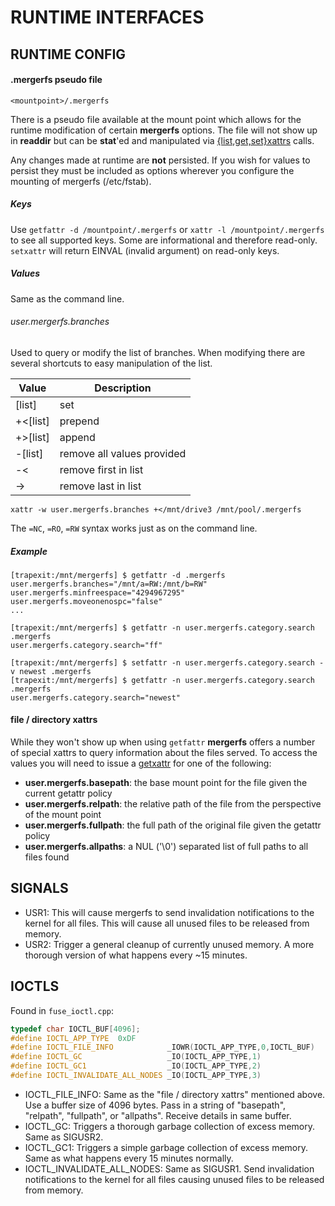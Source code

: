 # RUNTIME INTERFACES

## RUNTIME CONFIG

#### .mergerfs pseudo file

```
<mountpoint>/.mergerfs
```

There is a pseudo file available at the mount point which allows for
the runtime modification of certain **mergerfs** options. The file
will not show up in **readdir** but can be **stat**'ed and manipulated
via [{list,get,set}xattrs](http://linux.die.net/man/2/listxattr)
calls.

Any changes made at runtime are **not** persisted. If you wish for
values to persist they must be included as options wherever you
configure the mounting of mergerfs (/etc/fstab).

##### Keys

Use `getfattr -d /mountpoint/.mergerfs` or `xattr -l
/mountpoint/.mergerfs` to see all supported keys. Some are
informational and therefore read-only. `setxattr` will return EINVAL
(invalid argument) on read-only keys.

##### Values

Same as the command line.

###### user.mergerfs.branches

Used to query or modify the list of branches. When modifying there are
several shortcuts to easy manipulation of the list.

| Value    | Description                |
| -------- | -------------------------- |
| [list]   | set                        |
| +<[list] | prepend                    |
| +>[list] | append                     |
| -[list]  | remove all values provided |
| -<       | remove first in list       |
| ->       | remove last in list        |

`xattr -w user.mergerfs.branches +</mnt/drive3 /mnt/pool/.mergerfs`

The `=NC`, `=RO`, `=RW` syntax works just as on the command line.

##### Example

```
[trapexit:/mnt/mergerfs] $ getfattr -d .mergerfs
user.mergerfs.branches="/mnt/a=RW:/mnt/b=RW"
user.mergerfs.minfreespace="4294967295"
user.mergerfs.moveonenospc="false"
...

[trapexit:/mnt/mergerfs] $ getfattr -n user.mergerfs.category.search .mergerfs
user.mergerfs.category.search="ff"

[trapexit:/mnt/mergerfs] $ setfattr -n user.mergerfs.category.search -v newest .mergerfs
[trapexit:/mnt/mergerfs] $ getfattr -n user.mergerfs.category.search .mergerfs
user.mergerfs.category.search="newest"
```

#### file / directory xattrs

While they won't show up when using `getfattr` **mergerfs** offers a
number of special xattrs to query information about the files
served. To access the values you will need to issue a
[getxattr](http://linux.die.net/man/2/getxattr) for one of the
following:

- **user.mergerfs.basepath**: the base mount point for the file given the current getattr policy
- **user.mergerfs.relpath**: the relative path of the file from the perspective of the mount point
- **user.mergerfs.fullpath**: the full path of the original file given the getattr policy
- **user.mergerfs.allpaths**: a NUL ('\0') separated list of full paths to all files found

## SIGNALS

- USR1: This will cause mergerfs to send invalidation notifications to
  the kernel for all files. This will cause all unused files to be
  released from memory.
- USR2: Trigger a general cleanup of currently unused memory. A more
  thorough version of what happens every ~15 minutes.

## IOCTLS

Found in `fuse_ioctl.cpp`:

```C++
typedef char IOCTL_BUF[4096];
#define IOCTL_APP_TYPE  0xDF
#define IOCTL_FILE_INFO            _IOWR(IOCTL_APP_TYPE,0,IOCTL_BUF)
#define IOCTL_GC                   _IO(IOCTL_APP_TYPE,1)
#define IOCTL_GC1                  _IO(IOCTL_APP_TYPE,2)
#define IOCTL_INVALIDATE_ALL_NODES _IO(IOCTL_APP_TYPE,3)
```

- IOCTL_FILE_INFO: Same as the "file / directory xattrs" mentioned
  above. Use a buffer size of 4096 bytes. Pass in a string of
  "basepath", "relpath", "fullpath", or "allpaths". Receive details in
  same buffer.
- IOCTL_GC: Triggers a thorough garbage collection of excess
  memory. Same as SIGUSR2.
- IOCTL_GC1: Triggers a simple garbage collection of excess
  memory. Same as what happens every 15 minutes normally.
- IOCTL_INVALIDATE_ALL_NODES: Same as SIGUSR1. Send invalidation
  notifications to the kernel for all files causing unused files to be
  released from memory.

